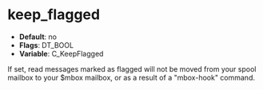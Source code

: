 # keep_flagged

- **Default**: no
- **Flags**: DT_BOOL
- **Variable**: C_KeepFlagged

If set, read messages marked as flagged will not be moved
from your spool mailbox to your $mbox mailbox, or as a result of
a "mbox-hook" command.
